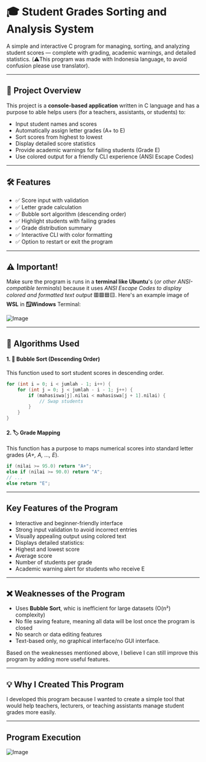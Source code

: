 # 🎓 Student Grades Sorting and Analysis System

A simple and interactive C program for managing, sorting, and analyzing student scores — complete with grading, academic warnings, and detailed statistics. 
(⚠️This program was made with Indonesia language, to avoid confusion please use translator).

---

## 📌 Project Overview

This project is a **console-based application** written in C language and has a purpose to able helps users (for a teachers, assistants, or students) to:

- Input student names and scores
- Automatically assign letter grades (A+ to E)
- Sort scores from highest to lowest
- Display detailed score statistics
- Provide academic warnings for failing students (Grade E)
- Use colored output for a friendly CLI experience (ANSI Escape Codes)

---

## 🛠 Features

- ✅ Score input with validation
- ✅ Letter grade calculation
- ✅ Bubble sort algorithm (descending order)
- ✅ Highlight students with failing grades
- ✅ Grade distribution summary
- ✅ Interactive CLI with color formatting
- ✅ Option to restart or exit the program

---

## ⚠️ Important!

Make sure the program is runs in a **terminal like Ubuntu**'s (*or other ANSI-compatible terminals*) because it uses *ANSI Escape Codes to display colored and formatted text output* 🟥🟩🟦🟨. Here's an example image of **WSL** in **🪟Windows** Terminal:

![Image](https://github.com/user-attachments/assets/c3140069-5c30-4b23-be3c-3e5306d07ab7)

---

## 🧠 Algorithms Used

#### 1. 🔁 Bubble Sort (Descending Order)

This function used to sort student scores in descending order.

```c
for (int i = 0; i < jumlah - 1; i++) {
    for (int j = 0; j < jumlah - i - 1; j++) {
        if (mahasiswa[j].nilai < mahasiswa[j + 1].nilai) {
            // Swap students
        }
    }
}
```

#### 2. 🏷️ Grade Mapping

This function has a purpose to maps numerical scores into standard letter grades (*A+, A, ..., E*).

```c
if (nilai >= 95.0) return "A+";
else if (nilai >= 90.0) return "A";
// ...
else return "E";
```

---

## Key Features of the Program

- Interactive and beginner-friendly interface
- Strong input validation to avoid incorrect entries
- Visually appealing output using colored text
- Displays detailed statistics:
- Highest and lowest score
- Average score
- Number of students per grade
- Academic warning alert for students who receive E

---

## ❌ Weaknesses of the Program

- Uses **Bubble Sort**, whic is inefficient for large datasets (O(n²) complexity)
- No file saving feature, meaning all data will be lost once the program is closed
- No search or data editing features
- Text-based only, no graphical interface/no GUI interface.

Based on the weaknesses mentioned above, I believe I can still improve this program by adding more useful features.

---

## 💡  Why I Created This Program

I developed this program because I wanted to create a simple tool that would help teachers, lecturers, or teaching assistants manage student grades more easily.

---

## Program Execution

![Image](https://github.com/user-attachments/assets/acd8b0b8-0104-4a5e-9ef1-612f61fcecca)
